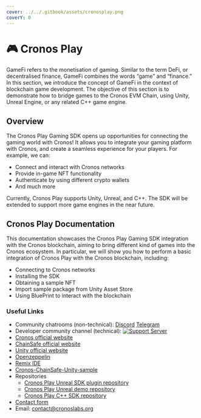 ```yaml
---
cover: ../../.gitbook/assets/cronosplay.png
coverY: 0
---
```


# 🎮 Cronos Play

GameFi refers to the monetisation of gaming. Similar to the term DeFi, or decentralised finance, GameFi combines the words “game” and “finance.” In this section, we introduce the concept of GameFi in the context of blockchain game development. The objective of this section is to demonstrate how to bridge games to the Cronos EVM Chain, using Unity, Unreal Engine, or any related C++ game engine.

## Overview

The Cronos Play Gaming SDK opens up opportunities for connecting the gaming world with Cronos! It allows you to integrate your gaming platform with Cronos, and create a seamless experience for your players. For example, we can:

* Connect and interact with Cronos networks
* Provide in-game NFT functionality
* Authenticate by using different crypto wallets
* And much more

Currently, Cronos Play supports Unity, Unreal, and C++. The SDK will be extended to support more game engines in the near future.

## Cronos Play Documentation

This documentation showcases the Cronos Play Gaming SDK integration with the Cronos blockchain, aiming to bring different kind of games into the Cronos ecosystem. In particular, we will show you how to perform a basic integration of Cronos Play with the Cronos blockchain, including:

* Connecting to Cronos networks
* Installing the SDK
* Obtaining a sample NFT
* Import sample package from Unity Asset Store
* Using BluePrint to interact with the blockchain

### Useful Links

* Community chatrooms (non-technical): [Discord](https://discord.gg/nsp9JTC) [Telegram](https://t.me/CryptoComOfficial)
* Developer community channel (technical): [![Support Server](https://img.shields.io/discord/783264383978569728.svg?color=7289da\&label=Crypto.org%C2%A0Chain)](https://discord.gg/pahqHz26q4)
* [Cronos official website](https://cronos.crypto.org/)
* [ChainSafe official website](https://gaming.chainsafe.io/)
* [Unity official website](https://unity.com/)
* [Openzeppelin](https://docs.openzeppelin.com/)
* [Remix IDE](https://remix.ethereum.org/)
* [Cronos-ChainSafe-Unity-sample](https://github.com/crypto-org-chain/cronos-docs/blob/master/docs/getting-started/assets/cronos-chainsafe-unity-sample.unitypackage.zip)
* Repositories
  * [Cronos Play Unreal SDK plugin repository](https://github.com/cronos-labs/play-unreal-plugin)
  * [Cronos Play Unreal demo repository](https://github.com/cronos-labs/play-unreal-demo)
  * [Cronos Play C++ SDK repository](https://github.com/cronos-labs/play-cpp-sdk)
* [Contact form](https://airtable.com/shrFiQnLrcpeBp2lS)
* Email: [contact@cronoslabs.org](mailto:contact@cronoslabs.org)
